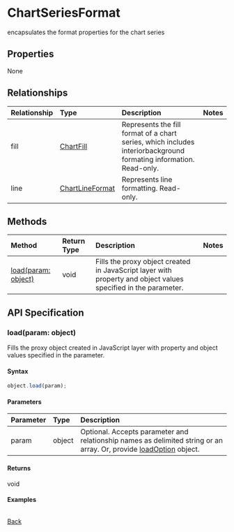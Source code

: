 # ChartSeriesFormat

encapsulates the format properties for the chart series

## Properties
None

## Relationships
| Relationship | Type	|Description|Notes |
|:---------------|:--------|:----------|:-----|
|fill|[ChartFill](chartfill.md)|Represents the fill format of a chart series, which includes interiorbackground formating information. Read-only.||
|line|[ChartLineFormat](chartlineformat.md)|Represents line formatting. Read-only.||

## Methods

| Method		   | Return Type	|Description|Notes |
|:---------------|:--------|:----------|:-----|
|[load(param: object)](#loadparam-object)|void|Fills the proxy object created in JavaScript layer with property and object values specified in the parameter.||

## API Specification

### load(param: object)
Fills the proxy object created in JavaScript layer with property and object values specified in the parameter.

#### Syntax
```js
object.load(param);
```

#### Parameters
| Parameter	   | Type	|Description|
|:---------------|:--------|:----------|
|param|object|Optional. Accepts parameter and relationship names as delimited string or an array. Or, provide [loadOption](loadoption.md) object.|

#### Returns
void

#### Examples
```js

```

[Back](#methods)

